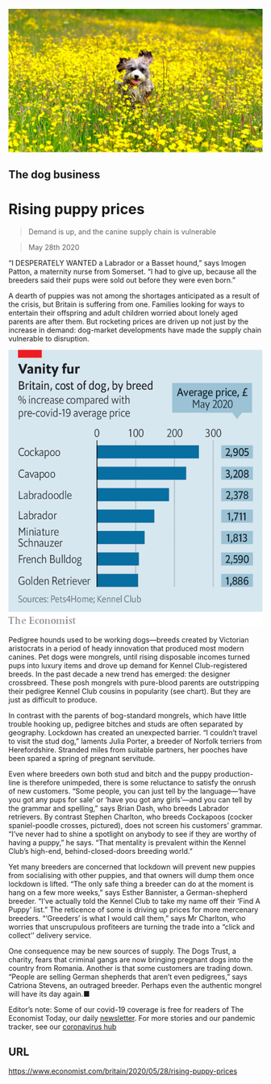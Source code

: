 ![](./images/20200530_BRP004_0.jpg)

## The dog business

# Rising puppy prices

> Demand is up, and the canine supply chain is vulnerable

> May 28th 2020

“I DESPERATELY WANTED a Labrador or a Basset hound,” says Imogen Patton, a maternity nurse from Somerset. “I had to give up, because all the breeders said their pups were sold out before they were even born.”

A dearth of puppies was not among the shortages anticipated as a result of the crisis, but Britain is suffering from one. Families looking for ways to entertain their offspring and adult children worried about lonely aged parents are after them. But rocketing prices are driven up not just by the increase in demand: dog-market developments have made the supply chain vulnerable to disruption.

![](./images/20200530_BRC776.png)

Pedigree hounds used to be working dogs—breeds created by Victorian aristocrats in a period of heady innovation that produced most modern canines. Pet dogs were mongrels, until rising disposable incomes turned pups into luxury items and drove up demand for Kennel Club-registered breeds. In the past decade a new trend has emerged: the designer crossbreed. These posh mongrels with pure-blood parents are outstripping their pedigree Kennel Club cousins in popularity (see chart). But they are just as difficult to produce.

In contrast with the parents of bog-standard mongrels, which have little trouble hooking up, pedigree bitches and studs are often separated by geography. Lockdown has created an unexpected barrier. “I couldn’t travel to visit the stud dog,” laments Julia Porter, a breeder of Norfolk terriers from Herefordshire. Stranded miles from suitable partners, her pooches have been spared a spring of pregnant servitude.

Even where breeders own both stud and bitch and the puppy production-line is therefore unimpeded, there is some reluctance to satisfy the onrush of new customers. “Some people, you can just tell by the language—‘have you got any pups for sale’ or ‘have you got any girls’—and you can tell by the grammar and spelling,” says Brian Dash, who breeds Labrador retrievers. By contrast Stephen Charlton, who breeds Cockapoos (cocker spaniel-poodle crosses, pictured), does not screen his customers’ grammar. “I’ve never had to shine a spotlight on anybody to see if they are worthy of having a puppy,” he says. “That mentality is prevalent within the Kennel Club’s high-end, behind-closed-doors breeding world.”

Yet many breeders are concerned that lockdown will prevent new puppies from socialising with other puppies, and that owners will dump them once lockdown is lifted. “The only safe thing a breeder can do at the moment is hang on a few more weeks,” says Esther Bannister, a German-shepherd breeder. “I’ve actually told the Kennel Club to take my name off their ‘Find A Puppy’ list.” The reticence of some is driving up prices for more mercenary breeders. “‘Greeders’ is what I would call them,” says Mr Charlton, who worries that unscrupulous profiteers are turning the trade into a “click and collect’’ delivery service.

One consequence may be new sources of supply. The Dogs Trust, a charity, fears that criminal gangs are now bringing pregnant dogs into the country from Romania. Another is that some customers are trading down. “People are selling German shepherds that aren’t even pedigrees,” says Catriona Stevens, an outraged breeder. Perhaps even the authentic mongrel will have its day again.■

Editor’s note: Some of our covid-19 coverage is free for readers of The Economist Today, our daily [newsletter](https://www.economist.com/https://my.economist.com/user#newsletter). For more stories and our pandemic tracker, see our [coronavirus hub](https://www.economist.com//news/2020/03/11/the-economists-coverage-of-the-coronavirus)

## URL

https://www.economist.com/britain/2020/05/28/rising-puppy-prices
